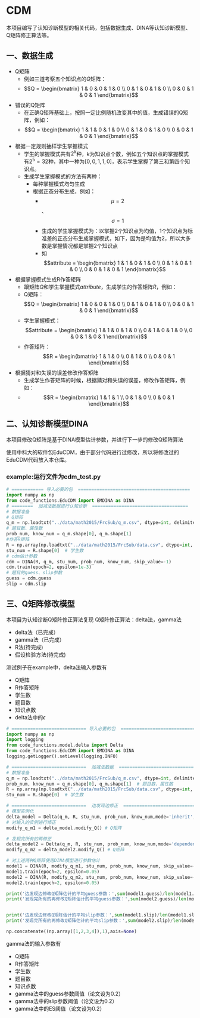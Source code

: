 # CDM
本项目编写了认知诊断模型的相关代码，包括数据生成、DINA等认知诊断模型、Q矩阵修正算法等。

## 一、数据生成
- Q矩阵 
  - 例如三道考察五个知识点的$Q$矩阵： 
  - $$Q = \begin{bmatrix} 1 & 0 & 0 & 1 & 0 \\ 0 & 1 & 0 & 1 & 0 \\ 0 & 0 & 1 & 0 & 1 \end{bmatrix}$$
- 错误的Q矩阵 
  - 在正确Q矩阵基础上，按照一定比例随机改变其中的值，生成错误的Q矩阵，例如：
  - $$Q = \begin{bmatrix} 1 & 1 & 0 & 1 & 0 \\ 0 & 1 & 0 & 1 & 0 \\ 0 & 0 & 1 & 0 & 1 \end{bmatrix}$$
- 根据一定规则抽样学生掌握模式
  - 学生的掌握模式共有$2^k$种，$k$为知识点个数，例如五个知识点的掌握模式有$2^5=32$种，其中一种为$[0,0,1,1,0]$，表示学生掌握了第三和第四个知识点。
  - 生成学生掌握模式的方法有两种：
    - 每种掌握模式均匀生成
    - 根据正态分布生成，例如：
      - $$\mu = 2$$ 、$$\sigma = 1$$
      - 生成的学生掌握模式为：以掌握2个知识点为均值，1个知识点为标准差的正态分布生成掌握模式，如下，因为是均值为2，所以大多数是掌握情况都是掌握2个知识点
      - 如$$attribute = \begin{bmatrix} 1 & 1 & 0 & 1 & 0 \\ 0 & 1 & 0 & 1 & 0 \\ 0 & 0 & 1 & 0 & 1 \end{bmatrix}$$
- 根据掌握模式生成R作答矩阵
  - 跟矩阵$Q$和学生掌握模式$attribute$，生成学生的作答矩阵$R$，例如：
  - Q矩阵：$$Q = \begin{bmatrix} 1 & 0 & 0 & 1 & 0 \\ 0 & 1 & 0 & 1 & 0 \\ 0 & 0 & 1 & 0 & 1 \end{bmatrix}$$
  - 学生掌握模式：$$attribute = \begin{bmatrix} 1 & 1 & 0 & 1 & 0 \\ 0 & 1 & 0 & 1 & 0 \\ 0 & 0 & 1 & 0 & 1 \end{bmatrix}$$
  - 作答矩阵：$$R = \begin{bmatrix} 1 & 1 & 0 \\ 0 & 1 & 0 \\ 0 & 0 & 1 \end{bmatrix}$$
- 根据猜对和失误的误差修改作答矩阵
  - 生成学生作答矩阵的时候，根据猜对和失误的误差，修改作答矩阵，例如：
  - $$R = \begin{bmatrix} 1 & 1 & 1 \\ 0 & 1 & 0 \\ 0 & 0 & 1 \end{bmatrix}$$

## 二、认知诊断模型DINA

本项目修改Q矩阵是基于DINA模型估计参数，并进行下一步的修改Q矩阵算法

使用中科大的软件包EduCDM，由于部分代码进行过修改，所以将修改过的EduCDM代码放入本仓库。
### example:运行文件为cdm_test.py

```python
# ============ 导入必要的包  ==========================================
import numpy as np
from code_functions.EduCDM import EMDINA as DINA
# ========  加减法数据进行认知诊断  ====================================
# 数据准备
# Q矩阵
q_m = np.loadtxt("../data/math2015/FrcSub/q_m.csv", dtype=int, delimiter=',')  
# 题目数、属性数
prob_num, know_num = q_m.shape[0], q_m.shape[1]  
#作答R矩阵
R = np.array(np.loadtxt("../data/math2015/FrcSub/data.csv", dtype=int, delimiter=','))  
stu_num = R.shape[0]  # 学生数
# cdm估计参数
cdm = DINA(R, q_m, stu_num, prob_num, know_num, skip_value=-1)
cdm.train(epoch=2, epsilon=1e-3)
# 题目的guess、slip参数
guess = cdm.guess
slip = cdm.slip

```

## 三、Q矩阵修改模型

本项目为认知诊断Q矩阵修正算法复现 Q矩阵修正算法：delta法，gamma法
- delta法（已完成）
- gamma法（已完成）
- R法(待完成)
- 假设检验方法(待完成)

测试例子在example中，delta法输入参数有

- Q矩阵
- R作答矩阵
- 学生数
- 题目数
- 知识点数
- delta法中的$\epsilon$

```python
# ============================ 导入必要的包  ====================================================
import numpy as np
import logging
from code_functions.model.delta import Delta
from code_functions.EduCDM import EMDINA as DINA
logging.getLogger().setLevel(logging.INFO)

# ============================  加减法数据  ====================================================
# 数据准备
q_m = np.loadtxt("../data/math2015/FrcSub/q_m.csv", dtype=int, delimiter=',')  # Q矩阵
prob_num, know_num = q_m.shape[0], q_m.shape[1]  # 题目数、属性数
R = np.array(np.loadtxt("../data/math2015/FrcSub/data.csv", dtype=int, delimiter=','))  #作答R矩阵
stu_num = R.shape[0]  # 学生数

# ============================  边发现边修正  ====================================================
# 模型实例化
delta_model = Delta(q_m, R, stu_num, prob_num, know_num,mode='inherit',epsilon=0.05)
# 对输入的实例进行修正
modify_q_m1 = delta_model.modify_Q() # Q矩阵

# 发现完所有的再修正
delta_model2 = Delta(q_m, R, stu_num, prob_num, know_num,mode='dependence',epsilon=0.05)
modify_q_m2 = delta_model2.modify_Q() # Q矩阵

# 对上述两种Q矩阵使用DINA模型进行参数估计
model1 = DINA(R, modify_q_m1, stu_num, prob_num, know_num, skip_value=-1)
model1.train(epoch=2, epsilon=0.05)
model2 = DINA(R, modify_q_m2, stu_num, prob_num, know_num, skip_value=-1)
model2.train(epoch=2, epsilon=0.05)

print('边发现边修改Q矩阵估计的平均guess参数：',sum(model1.guess)/len(model1.guess))
print('发现完所有的再修改Q矩阵估计的平均guess参数：',sum(model2.guess)/len(model2.guess))


print('边发现边修改Q矩阵估计的平均slip参数：',sum(model1.slip)/len(model1.slip))
print('发现完所有的再修改Q矩阵估计的平均slip参数：',sum(model2.slip)/len(model2.slip))

np.concatenate((np.array([1,2,3,4]),1),axis=None)

```


gamma法的输入参数有

- Q矩阵
- R作答矩阵
- 学生数
- 题目数
- 知识点数
- gamma法中的guess参数阈值（论文设为0.2）
- gamma法中的slip参数阈值（论文设为0.2）
- gamma法中的ES阈值（论文设为0.2）


